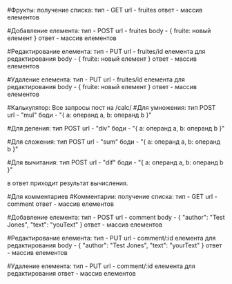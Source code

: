 #Фрукты:
получение списка:
тип - GET
url - fruites
ответ - массив елементов

#Добавление елемента:
тип - POST
url - fruites
body - {
    fruite: новый елемент
}
ответ - массив елементов

#Редактирование елемента:
тип - PUT
url - fruites/id елемента для редактирования
body - {
    fruite: новый елемент
}
ответ - массив елементов

#Удаление елемента:
тип - PUT
url - fruites/id елемента для редактирования
body - {
    fruite: новый елемент
}
ответ - массив елементов



#Калькулятор:
Все запросы пост на /calc/
#Для умножения:
тип POST
url - "mul"
боди - "{
    a: операнд а,
    b: операнд b
}"

#Для деления:
тип POST
url - "div"
боди - "{
    a: операнд а,
    b: операнд b
}"

#Для сложения:
тип POST
url - "sum"
боди - "{
    a: операнд а,
    b: операнд b
}"

#Для вычитания:
тип POST
url - "dif"
боди - "{
    a: операнд а,
    b: операнд b
}"

в ответ приходит результат вычисления.

#Для комментариев
#Комментарии:
получение списка:
тип - GET
url - comment
ответ - массив елементов

#Добавление елемента:
тип - POST
url - comment
body - {
    "author": "Test Jones",
    "text": "youText"
}
ответ - массив елементов

#Редактирование елемента:
тип - PUT
url - comment/:id елемента для редактирования
body - {
    "author": "Test Jones",
    "text": "yourText"
}
ответ - массив елементов

#Удаление елемента:
тип - PUT
url - comment/:id елемента для редактирования
ответ - массив елементов

